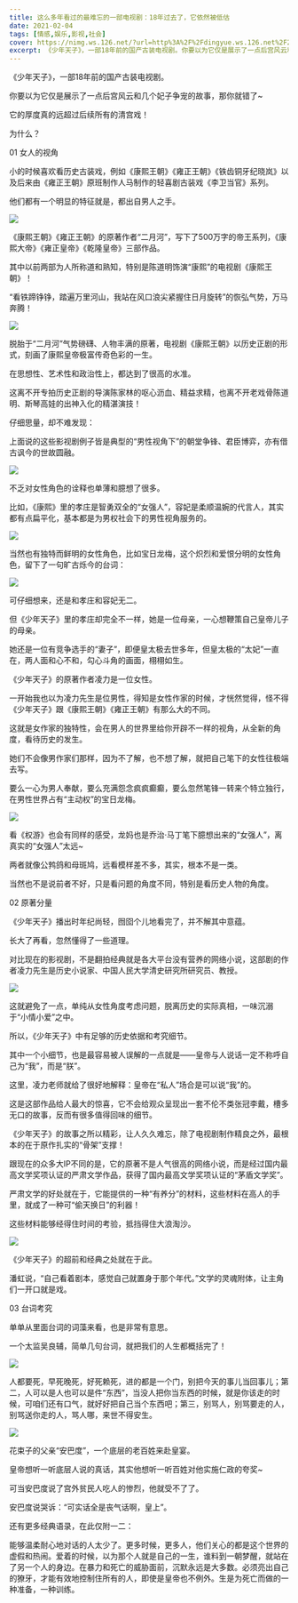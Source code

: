 ```yaml
---
title: 这么多年看过的最难忘的一部电视剧：18年过去了，它依然被低估
date: 2021-02-04
tags: [情感,娱乐,影视,社会]
cover: https://nimg.ws.126.net/?url=http%3A%2F%2Fdingyue.ws.126.net%2F2021%2F0204%2F227a1876j00qnzqfz001pc000c400hig.jpg&thumbnail=650x2147483647&quality=80&type=jpg
excerpt: 《少年天子》，一部18年前的国产古装电视剧。你要以为它仅是展示了一点后宫风云和几个妃子争宠的故事，那你就错了~它的厚度真的远超过后续所有的清宫戏！为什么？01 女人的视角小的时候喜欢看历史古装戏，例如《康熙王朝》《雍正王
---
```

《少年天子》，一部18年前的国产古装电视剧。

你要以为它仅是展示了一点后宫风云和几个妃子争宠的故事，那你就错了~

它的厚度真的远超过后续所有的清宫戏！

为什么？

01 女人的视角

小的时候喜欢看历史古装戏，例如《康熙王朝》《雍正王朝》《铁齿铜牙纪晓岚》以及后来由《雍正王朝》原班制作人马制作的轻喜剧古装戏《李卫当官》系列。

他们都有一个明显的特征就是，都出自男人之手。

![](https://nimg.ws.126.net/?url=http%3A%2F%2Fdingyue.ws.126.net%2F2021%2F0204%2F227a1876j00qnzqfz001pc000c400hig.jpg&thumbnail=650x2147483647&quality=80&type=jpg)

《康熙王朝》《雍正王朝》的原著作者“二月河”，写下了500万字的帝王系列，《康熙大帝》《雍正皇帝》《乾隆皇帝》三部作品。

其中以前两部为人所称道和熟知，特别是陈道明饰演“康熙”的电视剧《康熙王朝》！

“看铁蹄铮铮，踏遍万里河山，我站在风口浪尖紧握住日月旋转”的恢弘气势，万马奔腾！

![](https://nimg.ws.126.net/?url=http%3A%2F%2Fdingyue.ws.126.net%2F2021%2F0204%2F36d49980j00qnzqg00014c000hs00cag.jpg&thumbnail=650x2147483647&quality=80&type=jpg)

脱胎于“二月河”气势磅礴、人物丰满的原著，电视剧《康熙王朝》以历史正剧的形式，刻画了康熙皇帝极富传奇色彩的一生。

在思想性、艺术性和政治性上，都达到了很高的水准。

这离不开专拍历史正剧的导演陈家林的呕心沥血、精益求精，也离不开老戏骨陈道明、斯琴高娃的出神入化的精湛演技！

仔细思量，却不难发现：

上面说的这些影视剧例子皆是典型的“男性视角下”的朝堂争锋、君臣博弈，亦有借古讽今的世故圆融。

![](https://nimg.ws.126.net/?url=http%3A%2F%2Fdingyue.ws.126.net%2F2021%2F0204%2F10332900j00qnzqg0000xc000ei00a8g.jpg&thumbnail=650x2147483647&quality=80&type=jpg)

不乏对女性角色的诠释也单薄和臆想了很多。

比如，《康熙》里的孝庄是智勇双全的“女强人”，容妃是柔顺温婉的代言人，其实都有点扁平化，基本都是为男权社会下的男性视角服务的。

![](https://nimg.ws.126.net/?url=http%3A%2F%2Fdingyue.ws.126.net%2F2021%2F0204%2Fc397a353j00qnzqg0000gc000b50083g.jpg&thumbnail=650x2147483647&quality=80&type=jpg)

当然也有独特而鲜明的女性角色，比如宝日龙梅，这个炽烈和爱恨分明的女性角色，留下了一句旷古烁今的台词：

![](https://nimg.ws.126.net/?url=http%3A%2F%2Fdingyue.ws.126.net%2F2021%2F0204%2F42bb7221j00qnzqg1000yc000fu00akg.jpg&thumbnail=650x2147483647&quality=80&type=jpg)

可仔细想来，还是和孝庄和容妃无二。

但《少年天子》里的孝庄却完全不一样，她是一位母亲，一心想鞭策自己皇帝儿子的母亲。

她还是一位有竞争选手的“妻子”，即便皇太极去世多年，但皇太极的“太妃”一直在，两人面和心不和，勾心斗角的画面，栩栩如生。

《少年天子》的原著作者凌力是一位女性。

一开始我也以为凌力先生是位男性，得知是女性作家的时候，才恍然觉得，怪不得《少年天子》跟《康熙王朝》《雍正王朝》有那么大的不同。

这就是女作家的独特性，会在男人的世界里给你开辟不一样的视角，从全新的角度，看待历史的发生。

她们不会像男作家们那样，因为不了解，也不想了解，就把自己笔下的女性往极端去写。

要么一心为男人奉献，要么充满怨念疯疯癫癫，要么忽然笔锋一转来个特立独行，在男性世界占有“主动权”的宝日龙梅。

![](https://nimg.ws.126.net/?url=http%3A%2F%2Fdingyue.ws.126.net%2F2021%2F0204%2Fc8ea4a58p00qnzqg1008wc000hs00b0g.png&thumbnail=650x2147483647&quality=80&type=jpg)

看《权游》也会有同样的感受，龙妈也是乔治·马丁笔下臆想出来的“女强人”，离真实的“女强人”太远~

两者就像公鹁鸽和母斑鸠，远看模样差不多，其实，根本不是一类。

当然也不是说前者不好，只是看问题的角度不同，特别是看历史人物的角度。

02 原著分量

《少年天子》播出时年纪尚轻，囫囵个儿地看完了，并不解其中意蕴。

长大了再看，忽然懂得了一些道理。

对比现在的影视剧，不是翻拍经典就是各大平台没有营养的网络小说，这部剧的作者凌力先生是历史小说家、中国人民大学清史研究所研究员、教授。

![](https://nimg.ws.126.net/?url=http%3A%2F%2Fdingyue.ws.126.net%2F2021%2F0204%2F7c8986ccj00qnzqg20014c000hs00b4g.jpg&thumbnail=650x2147483647&quality=80&type=jpg)

这就避免了一点，单纯从女性角度考虑问题，脱离历史的实际真相，一味沉溺于“小情小爱”之中。

所以，《少年天子》中有足够的历史依据和考究细节。

其中一个小细节，也是最容易被人误解的一点就是——皇帝与人说话一定不称呼自己为“我”，而是“朕”。

这里，凌力老师就给了很好地解释：皇帝在“私人”场合是可以说“我”的。

这是这部作品给人最大的惊喜，它不会给观众呈现出一套不伦不类张冠李戴，槽多无口的故事，反而有很多值得回味的细节。

《少年天子》的故事之所以精彩，让人久久难忘，除了电视剧制作精良之外，最根本的在于原作扎实的“骨架”支撑！

跟现在的众多大IP不同的是，它的原著不是人气很高的网络小说，而是经过国内最高文学奖项认证的严肃文学作品，获得了国内最高文学奖项认证的“茅盾文学奖”。

严肃文学的好处就在于，它能提供的一种“有养分”的材料，这些材料在高人的手里，就成了一种可“偷天换日”的利器！

这些材料能够经得住时间的考验，抵挡得住大浪淘沙。

![](https://nimg.ws.126.net/?url=http%3A%2F%2Fdingyue.ws.126.net%2F2021%2F0204%2Fe42b2744p00qnzqg300a5c000hs00dwg.png&thumbnail=650x2147483647&quality=80&type=jpg)

《少年天子》的超前和经典之处就在于此。

潘虹说，“自己看着剧本，感觉自己就置身于那个年代。”文学的灵魂附体，让主角们一开口就是戏。

03 台词考究

单单从里面台词的词藻来看，也是非常有意思。

一个太监吴良辅，简单几句台词，就把我们的人生都概括完了！

![](https://nimg.ws.126.net/?url=http%3A%2F%2Fdingyue.ws.126.net%2F2021%2F0204%2F632dccc5j00qnzqg30061c000hs01rkg.jpg&thumbnail=650x2147483647&quality=80&type=jpg)

人都要死，早死晚死，好死赖死，进的都是一个门，别把今天的事儿当回事儿；第二，人可以是人也可以是件“东西”，当没人把你当东西的时候，就是你该走的时候，可咱们还有口气，就好好把自己当个东西吧；第三，别骂人，别骂要走的人，别骂送你走的人，骂人哪，来世不得安生。

![](https://nimg.ws.126.net/?url=http%3A%2F%2Fdingyue.ws.126.net%2F2021%2F0204%2F6841926ej00qnzqg4000tc000hs00avg.jpg&thumbnail=650x2147483647&quality=80&type=jpg)

花束子的父亲“安巴度”，一个底层的老百姓来赴皇宴。

皇帝想听一听底层人说的真话，其实他想听一听百姓对他实施仁政的夸奖~

可当安巴度说了宫外贫民人吃人的惨烈，他就受不了了。

安巴度说哭诉：“可实话全是丧气话啊，皇上”。

还有更多经典语录，在此仅附一二：

能够温柔耐心地对话的人太少了。更多时候，更多人，他们关心的都是这个世界的虚假和热闹。爱着的时候，以为那个人就是自己的一生，谁料到一朝梦醒，就站在了另一个人的身边。在暴力和死亡的威胁面前，沉默永远是大多数。必须亮出自己的獠牙，才能有效地控制住所有的人，即使是皇帝也不例外。生是为死亡而做的一种准备，一种训练。

